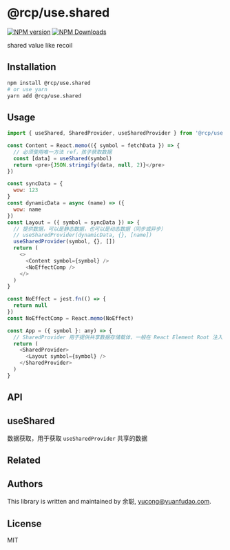 # @rcp/use.shared

[![NPM version](https://img.shields.io/npm/v/@rcp/use.shared.svg?style=flat-square)](https://www.npmjs.com/package/@rcp/use.shared)
[![NPM Downloads](https://img.shields.io/npm/dm/@rcp/use.shared.svg?style=flat-square&maxAge=43200)](https://www.npmjs.com/package/@rcp/use.shared)

shared value like recoil

## Installation

```bash
npm install @rcp/use.shared
# or use yarn
yarn add @rcp/use.shared
```

## Usage

```javascript
import { useShared, SharedProvider, useSharedProvider } from '@rcp/use.shared'

const Content = React.memo(({ symbol = fetchData }) => {
  // 必须使用唯一方法 ref，孩子获取数据
  const [data] = useShared(symbol)
  return <pre>{JSON.stringify(data, null, 2)}</pre>
})

const syncData = {
  wow: 123
}
const dynamicData = async (name) => ({
  wow: name
})
const Layout = ({ symbol = syncData }) => {
  // 提供数据，可以是静态数据，也可以是动态数据（同步或异步）
  // useSharedProvider(dynamicData, {}, [name])
  useSharedProvider(symbol, {}, [])
  return (
    <>
      <Content symbol={symbol} />
      <NoEffectComp />
    </>
  )
}

const NoEffect = jest.fn(() => {
  return null
})
const NoEffectComp = React.memo(NoEffect)

const App = ({ symbol }: any) => {
  // SharedProvider 用于提供共享数据存储载体，一般在 React Element Root 注入
  return (
    <SharedProvider>
      <Layout symbol={symbol} />
    </SharedProvider>
  )
}
```

## API

<!-- Generated by documentation.js. Update this documentation by updating the source code. -->

## useShared

数据获取，用于获取 `useSharedProvider` 共享的数据

## Related

## Authors

This library is written and maintained by 余聪, <a href="mailto:yucong@yuanfudao.com">yucong@yuanfudao.com</a>.

## License

MIT
